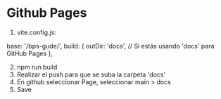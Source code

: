 # Github Pages

1) vite.config.js:

  base: '/bps-gude/',
  build: {
    outDir: 'docs', // Si estás usando 'docs' para GitHub Pages
  },

2) npm run build
3) Realizar el push para que se suba la carpeta 'docs'
4) En github seleccionar Page, seleccionar main > docs 
5) Save